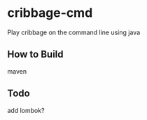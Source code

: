 # cribbage-cmd
Play cribbage on the command line using java

## How to Build
maven

## Todo
add lombok?

